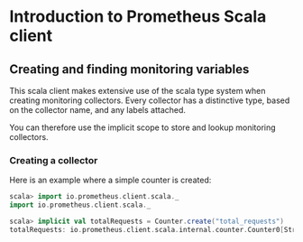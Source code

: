 # Introduction to Prometheus Scala client

## Creating and finding monitoring variables

This scala client makes extensive use of the scala type system when
creating monitoring collectors. Every collector has a distinctive
type, based on the collector name, and any labels attached.

You can therefore use the implicit scope to store and lookup
monitoring collectors.

### Creating a collector

Here is an example where a simple counter is created:

```scala
scala> import io.prometheus.client.scala._
import io.prometheus.client.scala._

scala> implicit val totalRequests = Counter.create("total_requests")
totalRequests: io.prometheus.client.scala.internal.counter.Counter0[String("total_requests")] = io.prometheus.client.scala.internal.counter.Counter0@338a1d99
```


